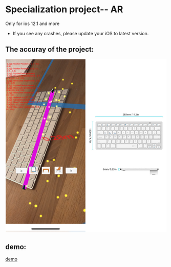 # Specialization project-- AR
Only for ios 12.1 and more
 - If you see any crashes, please update your iOS to latest version. 




## The accuray of the project:
![verify](https://github.com/Yiyuan7/sp_2.0/blob/master/Messages%20Image(2274212712).png)


## demo:
[demo](https://drive.google.com/open?id=1bmsqWbY75mAXhGJa7qw7bAjfSer6JGSR)
